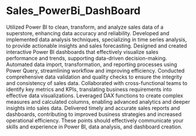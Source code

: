 # Sales_PowerBi_DashBoard
Utilized Power BI to clean, transform, and analyze sales data of a superstore, enhancing data accuracy and reliability.
Developed and implemented data analysis techniques, specializing in time series analysis, to provide actionable insights and sales forecasting.
Designed and created interactive Power BI dashboards that effectively visualize sales performance and trends, supporting data-driven decision-making.
Automated data import, transformation, and reporting processes using Power Query, streamlining workflow and improving efficiency.
Conducted comprehensive data validation and quality checks to ensure the integrity and consistency of sales data.
Collaborated with cross-functional teams to identify key metrics and KPIs, translating business requirements into effective data visualizations.
Leveraged DAX functions to create complex measures and calculated columns, enabling advanced analytics and deeper insights into sales data.
Delivered timely and accurate sales reports and dashboards, contributing to improved business strategies and increased operational efficiency.
These points should effectively communicate your skills and experience in Power BI, data analysis, and dashboard creation.
